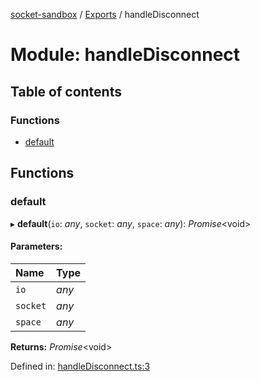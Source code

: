 [socket-sandbox](../README.md) / [Exports](../modules.md) / handleDisconnect

# Module: handleDisconnect

## Table of contents

### Functions

- [default](handledisconnect.md#default)

## Functions

### default

▸ **default**(`io`: *any*, `socket`: *any*, `space`: *any*): *Promise*<void\>

#### Parameters:

Name | Type |
:------ | :------ |
`io` | *any* |
`socket` | *any* |
`space` | *any* |

**Returns:** *Promise*<void\>

Defined in: [handleDisconnect.ts:3](https://github.com/story-squad/socket-sandbox/blob/688c684/src/sockets/handleDisconnect.ts#L3)
